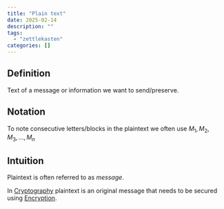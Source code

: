 ```yaml
---
title: "Plain text"
date: 2025-02-14
description: ""
tags: 
  - "zettlekasten"
categories: []
---
```


## Definition

Text of a message or information we want to send/preserve.

## Notation

To note consecutive letters/blocks in the plaintext we often use ${M_{1}, M_{2}, M_{3}, \dots, M_{n}}$ 

## Intuition

Plaintext is often referred to as *message*.

In [Cryptography](Cryptography) plaintext is an original message that needs to be secured using [Encryption](Encryption.md). 
